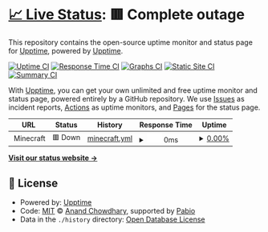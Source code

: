 # [📈 Live Status](https://upptime.nicholasculver.com): <!--live status--> **🟥 Complete outage**

This repository contains the open-source uptime monitor and status page for [Upptime](https://upptime.js.org), powered by [Upptime](https://github.com/upptime/upptime).

[![Uptime CI](https://github.com/njculver/upptime/workflows/Uptime%20CI/badge.svg)](https://github.com/njculver/upptime/actions?query=workflow%3A%22Uptime+CI%22)
[![Response Time CI](https://github.com/njculver/upptime/workflows/Response%20Time%20CI/badge.svg)](https://github.com/njculver/upptime/actions?query=workflow%3A%22Response+Time+CI%22)
[![Graphs CI](https://github.com/njculver/upptime/workflows/Graphs%20CI/badge.svg)](https://github.com/njculver/upptime/actions?query=workflow%3A%22Graphs+CI%22)
[![Static Site CI](https://github.com/njculver/upptime/workflows/Static%20Site%20CI/badge.svg)](https://github.com/njculver/upptime/actions?query=workflow%3A%22Static+Site+CI%22)
[![Summary CI](https://github.com/njculver/upptime/workflows/Summary%20CI/badge.svg)](https://github.com/njculver/upptime/actions?query=workflow%3A%22Summary+CI%22)

With [Upptime](https://upptime.js.org), you can get your own unlimited and free uptime monitor and status page, powered entirely by a GitHub repository. We use [Issues](https://github.com/upptime/upptime/issues) as incident reports, [Actions](https://github.com/njculver/upptime/actions) as uptime monitors, and [Pages](https://upptime.nicholasculver.com) for the status page.

<!--start: status pages-->
<!-- This summary is generated by Upptime (https://github.com/upptime/upptime) -->
<!-- Do not edit this manually, your changes will be overwritten -->
<!-- prettier-ignore -->
| URL | Status | History | Response Time | Uptime |
| --- | ------ | ------- | ------------- | ------ |
| <img alt="" src="https://icons.duckduckgo.com/ip3/null.ico" height="13"> Minecraft | 🟥 Down | [minecraft.yml](https://github.com/njculver/upptime/commits/HEAD/history/minecraft.yml) | <details><summary><img alt="Response time graph" src="./graphs/minecraft/response-time-week.png" height="20"> 0ms</summary><br><a href="https://upptime.nicholasculver.com/history/minecraft"><img alt="Response time 58" src="https://img.shields.io/endpoint?url=https%3A%2F%2Fraw.githubusercontent.com%2Fnjculver%2Fupptime%2FHEAD%2Fapi%2Fminecraft%2Fresponse-time.json"></a><br><a href="https://upptime.nicholasculver.com/history/minecraft"><img alt="24-hour response time 0" src="https://img.shields.io/endpoint?url=https%3A%2F%2Fraw.githubusercontent.com%2Fnjculver%2Fupptime%2FHEAD%2Fapi%2Fminecraft%2Fresponse-time-day.json"></a><br><a href="https://upptime.nicholasculver.com/history/minecraft"><img alt="7-day response time 0" src="https://img.shields.io/endpoint?url=https%3A%2F%2Fraw.githubusercontent.com%2Fnjculver%2Fupptime%2FHEAD%2Fapi%2Fminecraft%2Fresponse-time-week.json"></a><br><a href="https://upptime.nicholasculver.com/history/minecraft"><img alt="30-day response time 0" src="https://img.shields.io/endpoint?url=https%3A%2F%2Fraw.githubusercontent.com%2Fnjculver%2Fupptime%2FHEAD%2Fapi%2Fminecraft%2Fresponse-time-month.json"></a><br><a href="https://upptime.nicholasculver.com/history/minecraft"><img alt="1-year response time 58" src="https://img.shields.io/endpoint?url=https%3A%2F%2Fraw.githubusercontent.com%2Fnjculver%2Fupptime%2FHEAD%2Fapi%2Fminecraft%2Fresponse-time-year.json"></a></details> | <details><summary><a href="https://upptime.nicholasculver.com/history/minecraft">0.00%</a></summary><a href="https://upptime.nicholasculver.com/history/minecraft"><img alt="All-time uptime 0.13%" src="https://img.shields.io/endpoint?url=https%3A%2F%2Fraw.githubusercontent.com%2Fnjculver%2Fupptime%2FHEAD%2Fapi%2Fminecraft%2Fuptime.json"></a><br><a href="https://upptime.nicholasculver.com/history/minecraft"><img alt="24-hour uptime 0.00%" src="https://img.shields.io/endpoint?url=https%3A%2F%2Fraw.githubusercontent.com%2Fnjculver%2Fupptime%2FHEAD%2Fapi%2Fminecraft%2Fuptime-day.json"></a><br><a href="https://upptime.nicholasculver.com/history/minecraft"><img alt="7-day uptime 0.00%" src="https://img.shields.io/endpoint?url=https%3A%2F%2Fraw.githubusercontent.com%2Fnjculver%2Fupptime%2FHEAD%2Fapi%2Fminecraft%2Fuptime-week.json"></a><br><a href="https://upptime.nicholasculver.com/history/minecraft"><img alt="30-day uptime 1.38%" src="https://img.shields.io/endpoint?url=https%3A%2F%2Fraw.githubusercontent.com%2Fnjculver%2Fupptime%2FHEAD%2Fapi%2Fminecraft%2Fuptime-month.json"></a><br><a href="https://upptime.nicholasculver.com/history/minecraft"><img alt="1-year uptime 0.13%" src="https://img.shields.io/endpoint?url=https%3A%2F%2Fraw.githubusercontent.com%2Fnjculver%2Fupptime%2FHEAD%2Fapi%2Fminecraft%2Fuptime-year.json"></a></details>

<!--end: status pages-->

[**Visit our status website →**](https://upptime.nicholasculver.com)

## 📄 License

- Powered by: [Upptime](https://github.com/upptime/upptime)
- Code: [MIT](./LICENSE) © [Anand Chowdhary](https://anandchowdhary.com), supported by [Pabio](https://pabio.com)
- Data in the `./history` directory: [Open Database License](https://opendatacommons.org/licenses/odbl/1-0/)
